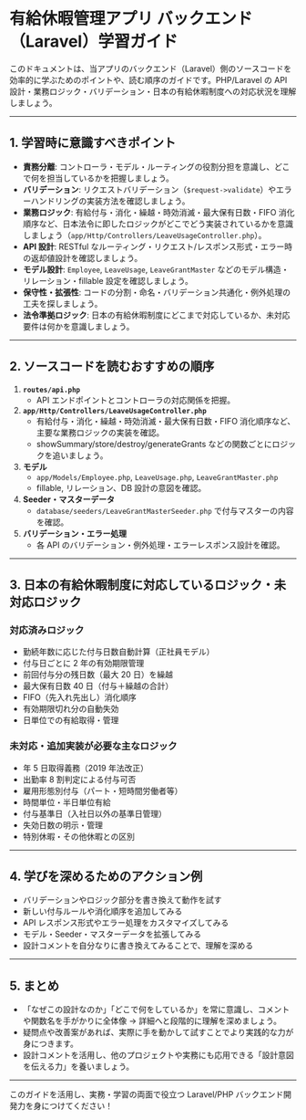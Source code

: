 # 有給休暇管理アプリ バックエンド（Laravel）学習ガイド

このドキュメントは、当アプリのバックエンド（Laravel）側のソースコードを効率的に学ぶためのポイントや、読む順序のガイドです。PHP/Laravel の API 設計・業務ロジック・バリデーション・日本の有給休暇制度への対応状況を理解しましょう。

---

## 1. 学習時に意識すべきポイント

-   **責務分離**: コントローラ・モデル・ルーティングの役割分担を意識し、どこで何を担当しているかを把握しましょう。
-   **バリデーション**: リクエストバリデーション（`$request->validate`）やエラーハンドリングの実装方法を確認しましょう。
-   **業務ロジック**: 有給付与・消化・繰越・時効消滅・最大保有日数・FIFO 消化順序など、日本法令に即したロジックがどこでどう実装されているかを意識しましょう（`app/Http/Controllers/LeaveUsageController.php`）。
-   **API 設計**: RESTful なルーティング・リクエスト/レスポンス形式・エラー時の返却値設計を確認しましょう。
-   **モデル設計**: `Employee`, `LeaveUsage`, `LeaveGrantMaster` などのモデル構造・リレーション・fillable 設定を確認しましょう。
-   **保守性・拡張性**: コードの分割・命名・バリデーション共通化・例外処理の工夫を探しましょう。
-   **法令準拠ロジック**: 日本の有給休暇制度にどこまで対応しているか、未対応要件は何かを意識しましょう。

---

## 2. ソースコードを読むおすすめの順序

1. **`routes/api.php`**
    - API エンドポイントとコントローラの対応関係を把握。
2. **`app/Http/Controllers/LeaveUsageController.php`**
    - 有給付与・消化・繰越・時効消滅・最大保有日数・FIFO 消化順序など、主要な業務ロジックの実装を確認。
    - showSummary/store/destroy/generateGrants などの関数ごとにロジックを追いましょう。
3. **モデル**
    - `app/Models/Employee.php`, `LeaveUsage.php`, `LeaveGrantMaster.php`
    - fillable, リレーション、DB 設計の意図を確認。
4. **Seeder・マスターデータ**
    - `database/seeders/LeaveGrantMasterSeeder.php` で付与マスターの内容を確認。
5. **バリデーション・エラー処理**
    - 各 API のバリデーション・例外処理・エラーレスポンス設計を確認。

---

## 3. 日本の有給休暇制度に対応しているロジック・未対応ロジック

### 対応済みロジック

-   勤続年数に応じた付与日数自動計算（正社員モデル）
-   付与日ごとに 2 年の有効期限管理
-   前回付与分の残日数（最大 20 日）を繰越
-   最大保有日数 40 日（付与＋繰越の合計）
-   FIFO（先入れ先出し）消化順序
-   有効期限切れ分の自動失効
-   日単位での有給取得・管理

### 未対応・追加実装が必要な主なロジック

-   年 5 日取得義務（2019 年法改正）
-   出勤率 8 割判定による付与可否
-   雇用形態別付与（パート・短時間労働者等）
-   時間単位・半日単位有給
-   付与基準日（入社日以外の基準日管理）
-   失効日数の明示・管理
-   特別休暇・その他休暇との区別

---

## 4. 学びを深めるためのアクション例

-   バリデーションやロジック部分を書き換えて動作を試す
-   新しい付与ルールや消化順序を追加してみる
-   API レスポンス形式やエラー処理をカスタマイズしてみる
-   モデル・Seeder・マスターデータを拡張してみる
-   設計コメントを自分なりに書き換えてみることで、理解を深める

---

## 5. まとめ

-   「なぜこの設計なのか」「どこで何をしているか」を常に意識し、コメントや関数名を手がかりに全体像 → 詳細へと段階的に理解を深めましょう。
-   疑問点や改善案があれば、実際に手を動かして試すことでより実践的な力が身につきます。
-   設計コメントを活用し、他のプロジェクトや実務にも応用できる「設計意図を伝える力」を養いましょう。

---

このガイドを活用し、実務・学習の両面で役立つ Laravel/PHP バックエンド開発力を身につけてください！

